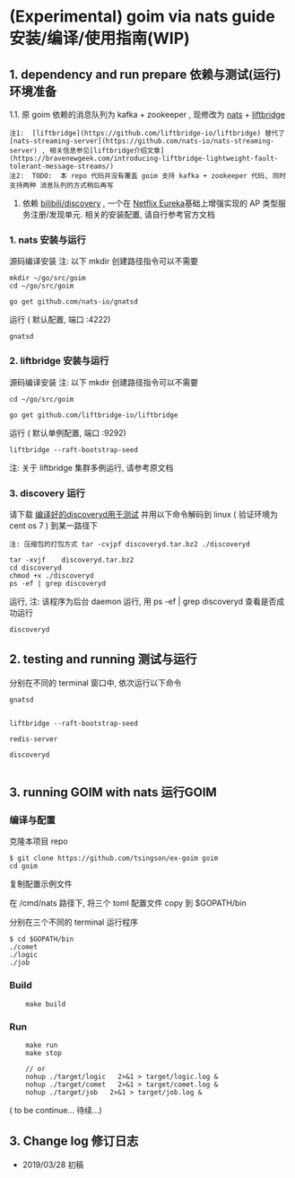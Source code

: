 #  (Experimental) goim via nats  guide 安装/编译/使用指南(WIP)

## 1. dependency and run prepare 依赖与测试(运行)环境准备

1.1.  原 goim 依赖的消息队列为 kafka + zookeeper ,  现修改为 [nats](https://github.com/nats-io/gnatsd) + [liftbridge](https://github.com/liftbridge-io/liftbridge)  

	注1:  [liftbridge](https://github.com/liftbridge-io/liftbridge) 替代了 [nats-streaming-server](https://github.com/nats-io/nats-streaming-server) , 相关信息参见[liftbridge介绍文章](https://bravenewgeek.com/introducing-liftbridge-lightweight-fault-tolerant-message-streams/)
	注2:  TODO:  本 repo 代码并没有覆盖 goim 支持 kafka + zookeeper 代码, 同时支持两种 消息队列的方式稍后再写

1. 依赖 [bilibili/discovery](https://github.com/bilibili/discovery) , 一个在 [Netflix Eureka](https://github.com/Netflix/eureka)基础上增强实现的 AP 类型服务注册/发现单元.  相关的安装配置, 请自行参考官方文档




### 1. nats 安装与运行
源码编译安装
注: 以下 mkdir 创建路径指令可以不需要
```
mkdir ~/go/src/goim
cd ~/go/src/goim

go get github.com/nats-io/gnatsd
```
运行 ( 默认配置,  端口 :4222)
```
gnatsd
```

### 2. liftbridge 安装与运行
源码编译安装
注: 以下 mkdir 创建路径指令可以不需要
```
cd ~/go/src/goim

go get github.com/liftbridge-io/liftbridge
```
运行 ( 默认单例配置,  端口 :9292)
```
liftbridge --raft-bootstrap-seed
```

注: 关于 liftbridge 集群多例运行, 请参考原文档

### 3. discovery 运行

请下载 [编译好的discoveryd用于测试](https://github.com/tsingson/discovery/releases/download/v0.1.1/discoveryd.tar.bz2)  并用以下命令解码到 linux ( 验证环境为 cent os 7 ) 到某一路径下 

	注: 压缩包的打包方式 tar -cvjpf discoveryd.tar.bz2 ./discoveryd


```
tar -xvjf    discoveryd.tar.bz2
cd discoveryd
chmod +x ./discoveryd
ps -ef | grep discoveryd
```

 运行, 注: 该程序为后台 daemon 运行, 用 ps -ef | grep discoveryd 查看是否成功运行

```
discoveryd
```



## 2. testing and running 测试与运行 

分别在不同的 terminal 窗口中, 依次运行以下命令

```
gnatsd


liftbridge --raft-bootstrap-seed

redis-server 

discoveryd


```

## 3. running GOIM with nats 运行GOIM

### 编译与配置
克隆本项目 repo 
```
$ git clone https://github.com/tsingson/ex-goim goim
cd goim
```


复制配置示例文件

在 /cmd/nats 路径下, 将三个 toml 配置文件 copy 到 $GOPATH/bin



分别在三个不同的 terminal 运行程序 

```
$ cd $GOPATH/bin
./comet
./logic
./job 
```


### Build
```
    make build
```

### Run
```
    make run
    make stop

    // or
	nohup ./target/logic   2>&1 > target/logic.log &
	nohup ./target/comet   2>&1 > target/comet.log &
	nohup ./target/job   2>&1 > target/job.log &

```




( to be continue...   待续...) 





## 3. Change log  修订日志
* 2019/03/28  初稿
